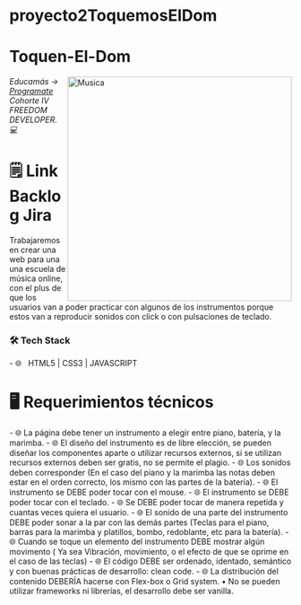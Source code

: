 # proyecto2ToquemosElDom

<h1>Toquen-El-Dom</h1>

<img src="https://www.pngmart.com/files/3/Music-PNG-Photos.png" min-width="400px" max-width="400px" width="400px" align="right" alt="Musica">
<p><em> Educamás -> <a href="https://educamas.com.co/">Programate</a> Cohorte IV FREEDOM DEVELOPER. 💻 </br>
</em></p>

<h1>🗒️ Link Backlog Jira</h1>

Trabajaremos en crear una web para una una escuela de música online, con el plus de que los usuarios van a poder practicar con algunos de los instrumentos porque estos van a reproducir sonidos con click o con pulsaciones de teclado.

<h3>🛠 Tech Stack </h3>
- 🌐 &nbsp; HTML5 | CSS3 | JAVASCRIPT
<h1> 🖥 Requerimientos técnicos </h1>
- 🌐 La página debe tener un instrumento a elegir entre piano, batería, y la marimba.
- 🌐 El diseño del instrumento es de libre elección, se pueden diseñar los componentes aparte o utilizar recursos externos, si se utilizan recursos externos deben ser gratis, no se permite el plagio.
- 🌐 Los sonidos deben corresponder (En el caso del piano y la marimba las notas deben estar en el orden correcto, los mismo con las partes de la batería).
- 🌐 El instrumento se DEBE poder tocar con el mouse. 
- 🌐 El instrumento se DEBE poder tocar con el teclado. 
- 🌐 Se DEBE poder tocar de manera repetida y cuantas veces quiera el usuario. 
- 🌐 El sonido de una parte del instrumento DEBE poder sonar a la par con las demás partes (Teclas para el piano, barras para la marimba y platillos, bombo, redoblante, etc para la batería).
- 🌐 Cuando se toque un elemento del instrumento DEBE mostrar algún movimento ( Ya sea Vibración, movimiento, o el efecto de que se oprime en el caso de las teclas)
- 🌐 El código DEBE ser ordenado, identado, semántico y con buenas prácticas de desarrollo: clean code. 
- 🌐 La distribución del contenido DEBERÍA hacerse con Flex-box o Grid system. • No se pueden utilizar frameworks ni librerías, el desarrollo debe ser vanilla. 

